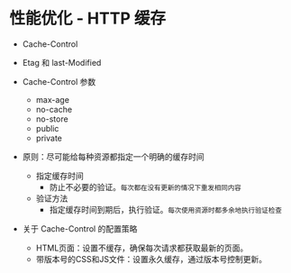 # 性能优化 - HTTP 缓存
- Cache-Control
- Etag 和 last-Modified

- Cache-Control 参数
    - max-age
    - no-cache
    - no-store
    - public
    - private

- 原则：尽可能给每种资源都指定一个明确的缓存时间
    - 指定缓存时间
        - 防止不必要的验证。`每次都在没有更新的情况下重发相同内容`
    - 验证方法
        - 指定缓存时间到期后，执行验证。`每次使用资源时都多余地执行验证检查`


- 关于 Cache-Control 的配置策略
    - HTML页面：设置不缓存，确保每次请求都获取最新的页面。
    - 带版本号的CSS和JS文件：设置永久缓存，通过版本号控制更新。